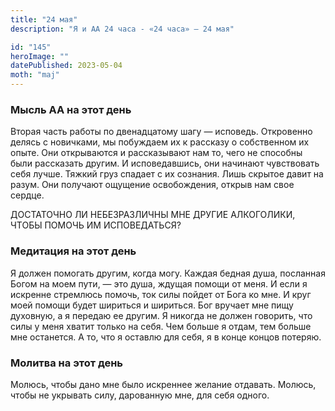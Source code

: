 ```yaml
---
title: "24 мая"
description: "Я и АА 24 часа - «24 часа» — 24 мая"

id: "145"
heroImage: ""
datePublished: 2023-05-04
moth: "maj"
---
```


### Мысль АА на этот день

Вторая часть работы по двенадцатому шагу — исповедь. Откровенно делясь с
новичками, мы побуждаем их к рассказу о собственном их опыте. Они открываются
и рассказывают нам то, чего не способны были рассказать другим. И
исповедавшись, они начинают чувствовать себя лучше. Тяжкий груз спадает с их
сознания. Лишь скрытое давит на разум. Они получают ощущение освобождения,
открыв нам свое сердце.

ДОСТАТОЧНО ЛИ НЕБЕЗРАЗЛИЧНЫ МНЕ ДРУГИЕ АЛКОГОЛИКИ, ЧТОБЫ ПОМОЧЬ ИМ
ИСПОВЕДАТЬСЯ?

### Медитация на этот день

Я должен помогать другим, когда могу. Каждая бедная душа, посланная Богом на
моем пути, — это душа, ждущая помощи от меня. И если я искренне стремлюсь
помочь, ток силы пойдет от Бога ко мне. И круг моей помощи будет шириться и
шириться. Бог вручает мне пищу духовную, а я передаю ее другим. Я никогда не
должен говорить, что силы у меня хватит только на себя. Чем больше я отдам,
тем больше мне останется. А то, что я оставлю для себя, я в конце концов
потеряю.

### Молитва на этот день

Молюсь, чтобы дано мне было искреннее желание отдавать. Молюсь, чтобы не
укрывать силу, дарованную мне, для себя одного.
